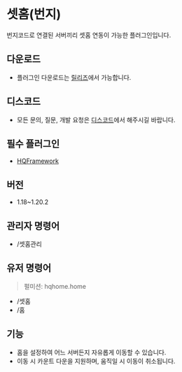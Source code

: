 # 셋홈(번지)
번지코드로 연결된 서버끼리 셋홈 연동이 가능한 플러그인입니다.

## 다운로드
* 플러그인 다운로드는 [릴리즈](https://github.com/CosinePlugin/HQHome/releases)에서 가능합니다.

## 디스코드
* 모든 문의, 질문, 개발 요청은 [디스코드](https://discord.gg/hUkaca9ZQu)에서 해주시길 바랍니다.

## 필수 플러그인
*  [HQFramework](https://github.com/HQService/HQFramework)

## 버전
* 1.18~1.20.2

## 관리자 명령어
* /셋홈관리

## 유저 명령어
> 펄미션: hqhome.home
* /셋홈
* /홈

## 기능
* 홈을 설정하여 어느 서버든지 자유롭게 이동할 수 있습니다.
* 이동 시 카운트 다운을 지원하며, 움직일 시 이동이 취소됩니다.
